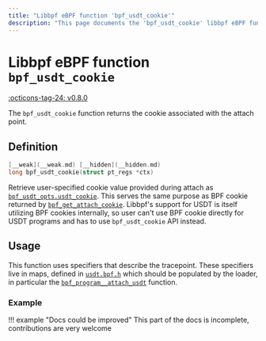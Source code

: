 ```yaml
---
title: "Libbpf eBPF function 'bpf_usdt_cookie'"
description: "This page documents the 'bpf_usdt_cookie' libbpf eBPF function, including its definition, usage, and examples."
---
```

# Libbpf eBPF function `bpf_usdt_cookie`

[:octicons-tag-24: v0.8.0](https://github.com/libbpf/libbpf/releases/tag/v0.8.0)

The `bpf_usdt_cookie` function returns the cookie associated with the attach point.

## Definition

```c
[__weak](__weak.md) [__hidden](__hidden.md)
long bpf_usdt_cookie(struct pt_regs *ctx)
```

Retrieve user-specified cookie value provided during attach as [`bpf_usdt_opts.usdt_cookie`](../userspace/bpf_program__attach_usdt.md#usdt_cookie). This serves the same purpose as BPF cookie returned by [`bpf_get_attach_cookie`](../../../linux/helper-function/bpf_get_attach_cookie.md). Libbpf's support for USDT is itself
utilizing BPF cookies internally, so user can't use BPF cookie directly  for USDT programs and has to use `bpf_usdt_cookie` API instead.

## Usage

This function uses specifiers that describe the tracepoint. These specifiers live in maps, defined in [`usdt.bpf.h`](https://github.com/libbpf/libbpf/blob/master/src/usdt.bpf.h) which should be populated by the loader, in particular the [`bpf_program__attach_usdt`](../userspace/bpf_program__attach_usdt.md) function.

### Example

!!! example "Docs could be improved"
    This part of the docs is incomplete, contributions are very welcome
